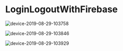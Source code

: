 # LoginLogoutWithFirebase

![device-2019-08-29-103758](https://user-images.githubusercontent.com/48062932/63908541-b1726b80-ca49-11e9-938c-4d82f61feaf7.jpg)

![device-2019-08-29-103846](https://user-images.githubusercontent.com/48062932/63908544-b3d4c580-ca49-11e9-9cd0-c28cba6d109b.jpg)

![device-2019-08-29-103929](https://user-images.githubusercontent.com/48062932/63908546-b59e8900-ca49-11e9-9520-ce48b3b5d8da.jpg)
